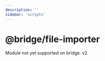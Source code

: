 ```yaml
---
description: ''
sidebar: 'scripts'
---
```


# @bridge/file-importer

Module not yet supported on bridge. v2.
